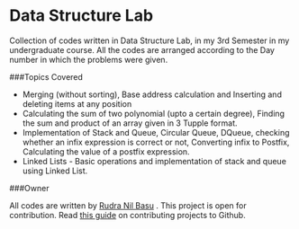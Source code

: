 # Data Structure Lab
Collection of codes written in Data Structure Lab, in my 3rd Semester in my undergraduate course.
All the codes are arranged according to the Day number in which the problems were given.

###Topics Covered
*  Merging (without sorting), Base address calculation and Inserting and deleting items at any position
*  Calculating the sum of two polynomial (upto a certain degree), Finding the sum and product of an array given in 3 Tupple format.
* Implementation of Stack and Queue, Circular Queue, DQueue, checking whether an infix expression is correct or not, Converting infix to Postfix, Calculating the value of a postfix expression.
* Linked Lists - Basic operations and implementation of stack and queue using Linked List.
 
###Owner

All codes are written by [Rudra Nil Basu](https://github.com/RudraNilBasu) . This project is open for contribution. Read [this guide](https://guides.github.com/activities/contributing-to-open-source/)
on contributing projects to Github.
